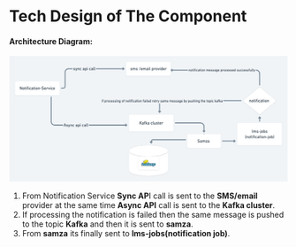 # Tech Design of The Component

#### **Architecture Diagram:**

![](<../../../.gitbook/assets/image (1).png>)

1. From Notification Service **Sync AP**I call is sent to the **SMS/email** provider at the same time **Async API** call is sent to the **Kafka cluster**.
2. If processing the notification is failed then the same message is pushed to the topic **Kafka** and then it is sent to **samza**.
3. From **samza** its finally sent to **lms-jobs(notification job)**.

